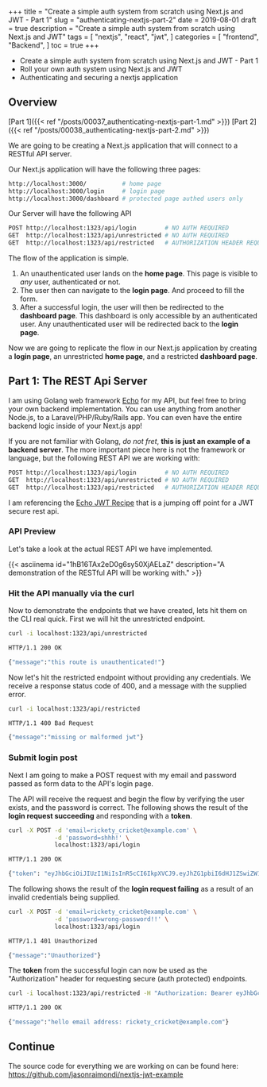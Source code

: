 +++
title = "Create a simple auth system from scratch using Next.js and JWT - Part 1"
slug = "authenticating-nextjs-part-2"
date = 2019-08-01
draft = true
description = "Create a simple auth system from scratch using Next.js and JWT"
tags = [
    "nextjs",
    "react",
    "jwt",
]
categories = [
    "frontend",
    "Backend",
]
toc = true
+++ 

* Create a simple auth system from scratch using Next.js and JWT - Part 1
* Roll your own auth system using Next.js and JWT
* Authenticating and securing a nextjs application

## Overview

[Part 1]({{< ref "/posts/00037_authenticating-nextjs-part-1.md" >}})
[Part 2]({{< ref "/posts/00038_authenticating-nextjs-part-2.md" >}})

We are going to be creating a Next.js application that will connect to a RESTful API server. 

Our Next.js application will have the following three pages:

```bash
http://localhost:3000/          # home page
http://localhost:3000/login     # login page
http://localhost:3000/dashboard # protected page authed users only
```

Our Server will have the following API

```bash
POST http://localhost:1323/api/login        # NO AUTH REQUIRED
GET  http://localhost:1323/api/unrestricted # NO AUTH REQUIRED
GET  http://localhost:1323/api/restricted   # AUTHORIZATION HEADER REQUIRED 
``` 

The flow of the application is simple. 

1. An unauthenticated user lands on the **home page**. This page is visible to _any_ user, authenticated or not.
2. The user then can navigate to the **login page**. And proceed to fill the form. 
3. After a successful login, the user will then be redirected to the **dashboard page**. This dashboard is only accessible by an authenticated user. Any unauthenticated user will be redirected back to the **login page**.

Now we are going to replicate the flow in our Next.js application by creating a **login page**, an unrestricted **home page**, and a restricted **dashboard page**.  


## Part 1: The REST Api Server

I am using Golang web framework [Echo](https://echo.labstack.com/) for my API, but feel free to bring your own backend implementation. You can use anything from another Node.js, to a Laravel/PHP/Ruby/Rails app. You can even have the entire backend logic inside of your Next.js app!

If you are not familiar with Golang, _do not fret_, **this is just an example of a backend server**. The more important piece here is not the framework or language, but the following REST API we are working with:

```bash
POST http://localhost:1323/api/login        # NO AUTH REQUIRED
GET  http://localhost:1323/api/unrestricted # NO AUTH REQUIRED
GET  http://localhost:1323/api/restricted   # AUTHORIZATION HEADER REQUIRED 
```

I am referencing the [Echo JWT Recipe](https://echo.labstack.com/cookbook/jwt) that is a jumping off point for a JWT secure rest api.

### API Preview

Let's take a look at the actual REST API we have implemented. 

{{< asciinema id="1hB16TAx2eD0g6sy50XjAELaZ" description="A demonstration of the RESTful API will be working with." >}}

### Hit the API manually via the curl

Now to demonstrate the endpoints that we have created, lets hit them on the CLI real quick. First we will hit the unrestricted endpoint. 

```bash
curl -i localhost:1323/api/unrestricted

HTTP/1.1 200 OK

{"message":"this route is unauthenticated!"}
```

Now let's hit the restricted endpoint without providing any credentials. We receive a response status code of 400, and a message with the supplied error.

```bash
curl -i localhost:1323/api/restricted

HTTP/1.1 400 Bad Request

{"message":"missing or malformed jwt"}
```

### Submit login post

Next I am going to make a POST request with my email and password passed as form data to the API's login page.

The API will receive the request and begin the flow by verifying the user exists, and the password is correct. The following shows the result of the **login request succeeding** and responding with a **token**.

```bash
curl -X POST -d 'email=rickety_cricket@example.com' \
             -d 'password=shhh!' \
             localhost:1323/api/login

HTTP/1.1 200 OK

{"token": "eyJhbGciOiJIUzI1NiIsInR5cCI6IkpXVCJ9.eyJhZG1pbiI6dHJ1ZSwiZW1haWwiOiJyaWNrZXR5X2NyaWNrZXRAZXhhbXBsZS5jb20iLCJleHAiOjE1NjUxOTkzNzl9.BUSk39ZXXAUU6-L0sa3tlH_6vNnKIPWKoclOI1u85TA"}
```

The following shows the result of the **login request failing** as a result of an invalid credentials being supplied.

```bash
curl -X POST -d 'email=rickety_cricket@example.com' \
             -d 'password=wrong-password!!' \
             localhost:1323/api/login

HTTP/1.1 401 Unauthorized

{"message":"Unauthorized"}
```

The **token** from the successful login can now be used as the "Authorization" header for requesting secure (auth protected) endpoints.

```bash
curl -i localhost:1323/api/restricted -H "Authorization: Bearer eyJhbGciOiJIUzI1NiIsInR5cCI6IkpXVCJ9.eyJhZG1pbiI6dHJ1ZSwiZW1haWwiOiJyaWNrZXR5X2NyaWNrZXRAZXhhbXBsZS5jb20iLCJleHAiOjE1NjUxOTkzNzl9.BUSk39ZXXAUU6-L0sa3tlH_6vNnKIPWKoclOI1u85TA"

HTTP/1.1 200 OK

{"message":"hello email address: rickety_cricket@example.com"}
```

## Continue

The source code for everything we are working on can be found here: https://github.com/jasonraimondi/nextjs-jwt-example
